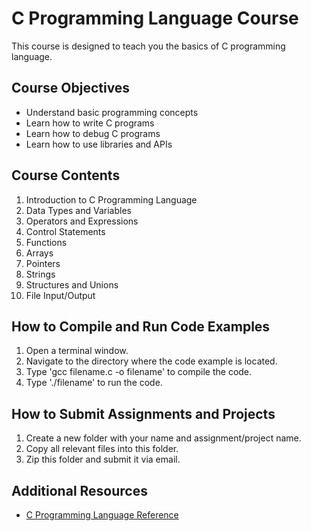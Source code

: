 # C Programming Language Course

This course is designed to teach you the basics of C programming language.

## Course Objectives

- Understand basic programming concepts
- Learn how to write C programs
- Learn how to debug C programs
- Learn how to use libraries and APIs

## Course Contents

1. Introduction to C Programming Language
2. Data Types and Variables
3. Operators and Expressions
4. Control Statements
5. Functions
6. Arrays
7. Pointers
8. Strings
9. Structures and Unions
10. File Input/Output

## How to Compile and Run Code Examples

1. Open a terminal window.
2. Navigate to the directory where the code example is located.
3. Type 'gcc filename.c -o filename' to compile the code.
4. Type './filename' to run the code.

## How to Submit Assignments and Projects

1. Create a new folder with your name and assignment/project name.
2. Copy all relevant files into this folder.
3. Zip this folder and submit it via email.

## Additional Resources

- [C Programming Language Reference](https://en.cppreference.com/w/c)
